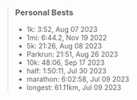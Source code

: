 
> ### Personal Bests
>
> - 1k: 3:52, Aug 07 2023
> - 1mi: 6:44.2, Nov 19 2022
> - 5k: 21:26, Aug 08 2023
> - Parkrun: 21:51, Aug 26 2023
> - 10k: 48:06, Sep 17 2023
> - half: 1:50:11, Jul 30 2023
> - marathon: 6:02:58, Jul 09 2023
> - longest: 61.11km, Jul 09 2023
